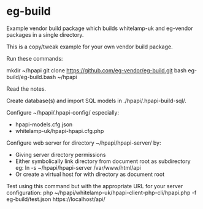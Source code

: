 # eg-build

Example vendor build package which builds whitelamp-uk and eg-vendor packages in a single directory.

This is a copy/tweak example for your own vendor build package.

Run these commands:

mkdir ~/hpapi
git clone https://github.com/eg-vendor/eg-build.git
bash eg-build/eg-build.bash ~/hpapi

Read the notes.

Create database(s) and import SQL models in ./hpapi/.hpapi-build-sql/.

Configure ~/hpapi/.hpapi-config/ especially:
  * hpapi-models.cfg.json
  * whitelamp-uk/hpapi-hpapi.cfg.php

Configure web server for directory ~/hpapi/hpapi-server/ by:
 * Giving server directory permissions
 * Either symbolically link directory from document root as subdirectory eg:
     ln -s ~/hpapi/hpapi-server /var/www/html/api
 * Or create a virtual host for with directory as document root

Test using this command but with the appropriate URL for your server configuration:
php ~/hpapi/whitelamp-uk/hpapi-client-php-cli/hpapi.php -f eg-build/test.json https://localhost/api/

